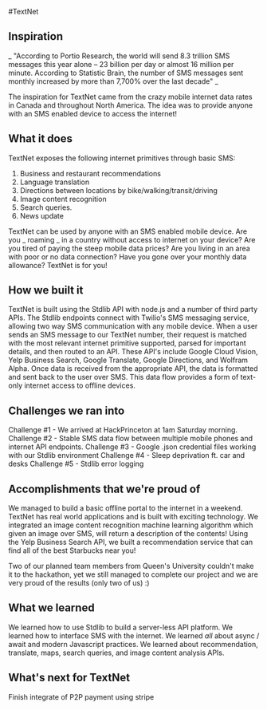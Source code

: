 #TextNet

## Inspiration

_ "According to Portio Research, the world will send 8.3 trillion SMS messages this year alone – 23 billion per day or almost 16 million per minute. According to Statistic Brain, the number of SMS messages sent monthly increased by more than 7,700% over the last decade" _ 

The inspiration for TextNet came from the crazy mobile internet data rates in Canada and throughout North America.    The idea was to provide anyone with an SMS enabled device to access the internet!

## What it does
TextNet exposes the following internet primitives through basic SMS: 
1. Business and restaurant recommendations
2. Language translation
3. Directions between locations by bike/walking/transit/driving
4. Image content recognition
5. Search queries.
6. News update

TextNet can be used by anyone with an SMS enabled mobile device.  Are you _ roaming _ in a country without access to internet on your device? Are you tired of paying the steep mobile data prices?  Are you living in an area with poor or no data connection?  Have you gone over your monthly data allowance?  TextNet is for you!

## How we built it
TextNet is built using the Stdlib API with node.js and a number of third party APIs.  The Stdlib endpoints connect with Twilio's SMS messaging service, allowing two way SMS communication with any mobile device.  When a user sends an SMS message to our TextNet number, their request is matched with the most relevant internet primitive supported, parsed for important details, and then routed to an API.  These API's include Google Cloud Vision, Yelp Business Search, Google Translate, Google Directions, and Wolfram Alpha.  Once data is received from the appropriate API, the data is formatted and sent back to the user over SMS.  This data flow provides a form of text-only internet access to offline devices.

## Challenges we ran into
Challenge #1 - We arrived at HackPrinceton at 1am Saturday morning.
Challenge #2 - Stable SMS data flow between multiple mobile phones and internet API endpoints.
Challenge #3 - Google .json credential files working with our Stdlib environment
Challenge #4 - Sleep deprivation ft. car and desks
Challenge #5 -  Stdlib error logging

## Accomplishments that we're proud of
We managed to build a basic offline portal to the internet in a weekend.  TextNet has real world applications and is built with exciting technology.  We integrated an image content recognition machine learning algorithm which given an image over SMS, will return a description of the contents!  Using the Yelp Business Search API, we built a recommendation service that can find all of the best Starbucks near you!

Two of our planned team members from Queen's University couldn't make it to the hackathon, yet we still managed to complete our project and we are very proud of the results (only two of us) :)

## What we learned
We learned how to use Stdlib to build a server-less API platform.  We learned how to interface SMS with the internet.  We learned *all* about async / await and modern Javascript practices.  We learned about recommendation, translate, maps, search queries, and image content analysis APIs.

## What's next for TextNet
Finish integrate of P2P payment using stripe 
